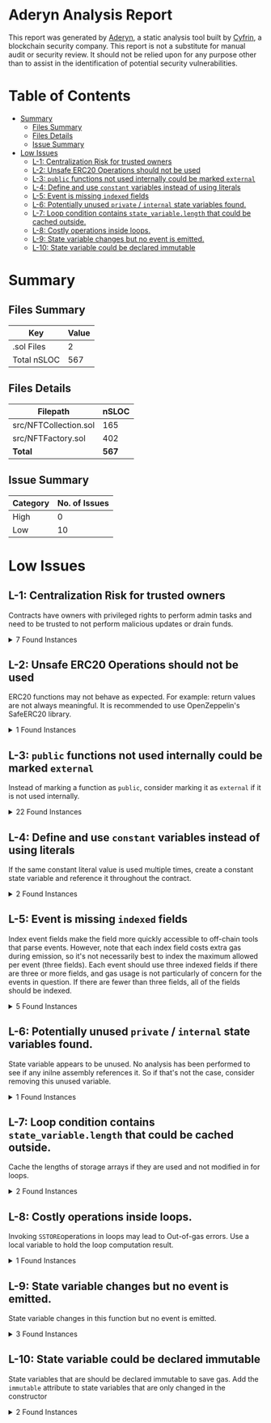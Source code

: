 # Aderyn Analysis Report

This report was generated by [Aderyn](https://github.com/Cyfrin/aderyn), a static analysis tool built by [Cyfrin](https://cyfrin.io), a blockchain security company. This report is not a substitute for manual audit or security review. It should not be relied upon for any purpose other than to assist in the identification of potential security vulnerabilities.
# Table of Contents

- [Summary](#summary)
  - [Files Summary](#files-summary)
  - [Files Details](#files-details)
  - [Issue Summary](#issue-summary)
- [Low Issues](#low-issues)
  - [L-1: Centralization Risk for trusted owners](#l-1-centralization-risk-for-trusted-owners)
  - [L-2: Unsafe ERC20 Operations should not be used](#l-2-unsafe-erc20-operations-should-not-be-used)
  - [L-3: `public` functions not used internally could be marked `external`](#l-3-public-functions-not-used-internally-could-be-marked-external)
  - [L-4: Define and use `constant` variables instead of using literals](#l-4-define-and-use-constant-variables-instead-of-using-literals)
  - [L-5: Event is missing `indexed` fields](#l-5-event-is-missing-indexed-fields)
  - [L-6: Potentially unused `private` / `internal` state variables found.](#l-6-potentially-unused-private--internal-state-variables-found)
  - [L-7: Loop condition contains `state_variable.length` that could be cached outside.](#l-7-loop-condition-contains-statevariablelength-that-could-be-cached-outside)
  - [L-8: Costly operations inside loops.](#l-8-costly-operations-inside-loops)
  - [L-9: State variable changes but no event is emitted.](#l-9-state-variable-changes-but-no-event-is-emitted)
  - [L-10: State variable could be declared immutable](#l-10-state-variable-could-be-declared-immutable)


# Summary

## Files Summary

| Key | Value |
| --- | --- |
| .sol Files | 2 |
| Total nSLOC | 567 |


## Files Details

| Filepath | nSLOC |
| --- | --- |
| src/NFTCollection.sol | 165 |
| src/NFTFactory.sol | 402 |
| **Total** | **567** |


## Issue Summary

| Category | No. of Issues |
| --- | --- |
| High | 0 |
| Low | 10 |


# Low Issues

## L-1: Centralization Risk for trusted owners

Contracts have owners with privileged rights to perform admin tasks and need to be trusted to not perform malicious updates or drain funds.

<details><summary>7 Found Instances</summary>


- Found in src/NFTCollection.sol [Line: 11](src/NFTCollection.sol#L11)

	```solidity
	contract NFTCollection is ERC721, Ownable {
	```

- Found in src/NFTCollection.sol [Line: 225](src/NFTCollection.sol#L225)

	```solidity
	    function withdraw() external onlyOwner{
	```

- Found in src/NFTCollection.sol [Line: 235](src/NFTCollection.sol#L235)

	```solidity
	    function setMaxSupply(uint256 _newMaxSupply) external onlyOwner{ 
	```

- Found in src/NFTCollection.sol [Line: 242](src/NFTCollection.sol#L242)

	```solidity
	    function setMaxTime(uint256 _newMaxTime) external onlyOwner{ 
	```

- Found in src/NFTCollection.sol [Line: 249](src/NFTCollection.sol#L249)

	```solidity
	    function changePlatformFee(uint256 _newPlatformFee) external onlyOwner{ 
	```

- Found in src/NFTFactory.sol [Line: 6](src/NFTFactory.sol#L6)

	```solidity
	contract AIBasedNFTFactory is Ownable {
	```

- Found in src/NFTFactory.sol [Line: 467](src/NFTFactory.sol#L467)

	```solidity
	    function withdraw() public onlyOwner{
	```

</details>



## L-2: Unsafe ERC20 Operations should not be used

ERC20 functions may not behave as expected. For example: return values are not always meaningful. It is recommended to use OpenZeppelin's SafeERC20 library.

<details><summary>1 Found Instances</summary>


- Found in src/NFTCollection.sol [Line: 118](src/NFTCollection.sol#L118)

	```solidity
	            payable(creatorAddress).transfer(ownerPayment);
	```

</details>



## L-3: `public` functions not used internally could be marked `external`

Instead of marking a function as `public`, consider marking it as `external` if it is not used internally.

<details><summary>22 Found Instances</summary>


- Found in src/NFTCollection.sol [Line: 79](src/NFTCollection.sol#L79)

	```solidity
	    function mintNFT(address to, uint256 quantity) public payable {
	```

- Found in src/NFTCollection.sol [Line: 165](src/NFTCollection.sol#L165)

	```solidity
	function tokenURI(uint256 tokenId) public view override returns (string memory) {
	```

- Found in src/NFTCollection.sol [Line: 198](src/NFTCollection.sol#L198)

	```solidity
	    function totalSupply() public view returns (uint256) {
	```

- Found in src/NFTFactory.sol [Line: 89](src/NFTFactory.sol#L89)

	```solidity
	    function createWithDefaultCollectionWithDefaultTime(
	```

- Found in src/NFTFactory.sol [Line: 115](src/NFTFactory.sol#L115)

	```solidity
	    function createWithDefaultCollectionWithMaxSupply(
	```

- Found in src/NFTFactory.sol [Line: 141](src/NFTFactory.sol#L141)

	```solidity
	    function createWithDefaultCollectionWithMaxSupplyAndDefaultTime(
	```

- Found in src/NFTFactory.sol [Line: 167](src/NFTFactory.sol#L167)

	```solidity
	    function createAndMint(
	```

- Found in src/NFTFactory.sol [Line: 213](src/NFTFactory.sol#L213)

	```solidity
	    function mintNFT(address collectionAddress, address to, uint256 quantity) public payable {
	```

- Found in src/NFTFactory.sol [Line: 226](src/NFTFactory.sol#L226)

	```solidity
	    function getCollections() public view returns (address[] memory) {
	```

- Found in src/NFTFactory.sol [Line: 230](src/NFTFactory.sol#L230)

	```solidity
	    function getMintPadCollections() public view returns (address[] memory) {
	```

- Found in src/NFTFactory.sol [Line: 236](src/NFTFactory.sol#L236)

	```solidity
	    function getAvailableCollectionsToMintDetails() public view returns (CollectionDetails[] memory){
	```

- Found in src/NFTFactory.sol [Line: 277](src/NFTFactory.sol#L277)

	```solidity
	    function getAvailableCollectionsToMintDetails(address sender) public view returns (CollectionDetails[] memory) {
	```

- Found in src/NFTFactory.sol [Line: 321](src/NFTFactory.sol#L321)

	```solidity
	    function getUserCollectionsDetails(address sender) public view returns (CollectionDetails[] memory) {
	```

- Found in src/NFTFactory.sol [Line: 358](src/NFTFactory.sol#L358)

	```solidity
	    function getCollectionDetailsByContractAddress(address contractAddress) public view returns (CollectionDetails memory) {
	```

- Found in src/NFTFactory.sol [Line: 401](src/NFTFactory.sol#L401)

	```solidity
	    function getCollectionDetailsByContractAddress(address contractAddress,address sender) public view returns (CollectionDetails memory) {
	```

- Found in src/NFTFactory.sol [Line: 446](src/NFTFactory.sol#L446)

	```solidity
	    function payGenerateFee() public payable returns (bool) {
	```

- Found in src/NFTFactory.sol [Line: 454](src/NFTFactory.sol#L454)

	```solidity
	    function setGenerateFee(uint256 _newFee) public {
	```

- Found in src/NFTFactory.sol [Line: 459](src/NFTFactory.sol#L459)

	```solidity
	    function getFee() public view returns (uint256) {
	```

- Found in src/NFTFactory.sol [Line: 467](src/NFTFactory.sol#L467)

	```solidity
	    function withdraw() public onlyOwner{
	```

- Found in src/NFTFactory.sol [Line: 483](src/NFTFactory.sol#L483)

	```solidity
	    function getUserMints(address user) public view returns (address[] memory) {
	```

- Found in src/NFTFactory.sol [Line: 487](src/NFTFactory.sol#L487)

	```solidity
	    function getUserMintCount(address user) public view returns (uint256) {
	```

- Found in src/NFTFactory.sol [Line: 497](src/NFTFactory.sol#L497)

	```solidity
	    function getUserCollectionsCount(address user) public view returns (uint256) {
	```

</details>



## L-4: Define and use `constant` variables instead of using literals

If the same constant literal value is used multiple times, create a constant state variable and reference it throughout the contract.

<details><summary>2 Found Instances</summary>


- Found in src/NFTFactory.sol [Line: 99](src/NFTFactory.sol#L99)

	```solidity
	        uint256 maxTime = block.timestamp + 7 days;
	```

- Found in src/NFTFactory.sol [Line: 149](src/NFTFactory.sol#L149)

	```solidity
	        uint256 maxTime = block.timestamp + 7 days;
	```

</details>



## L-5: Event is missing `indexed` fields

Index event fields make the field more quickly accessible to off-chain tools that parse events. However, note that each index field costs extra gas during emission, so it's not necessarily best to index the maximum allowed per event (three fields). Each event should use three indexed fields if there are three or more fields, and gas usage is not particularly of concern for the events in question. If there are fewer than three fields, all of the fields should be indexed.

<details><summary>5 Found Instances</summary>


- Found in src/NFTCollection.sol [Line: 18](src/NFTCollection.sol#L18)

	```solidity
	    event TokenMinted(uint256 tokenId, address owner);
	```

- Found in src/NFTCollection.sol [Line: 19](src/NFTCollection.sol#L19)

	```solidity
	    event MaxSupplyUpdated(uint256 newMaxSupply);
	```

- Found in src/NFTCollection.sol [Line: 20](src/NFTCollection.sol#L20)

	```solidity
	    event MaxTimeUpdated(uint256 newMaxTime);
	```

- Found in src/NFTCollection.sol [Line: 21](src/NFTCollection.sol#L21)

	```solidity
	    event ChangePlatformFee(uint256 newFee);
	```

- Found in src/NFTFactory.sol [Line: 17](src/NFTFactory.sol#L17)

	```solidity
	    event CollectionCreated(
	```

</details>



## L-6: Potentially unused `private` / `internal` state variables found.

State variable appears to be unused. No analysis has been performed to see if any inilne assembly references it. So if that's not the case, consider removing this unused variable.

<details><summary>1 Found Instances</summary>


- Found in src/NFTCollection.sol [Line: 25](src/NFTCollection.sol#L25)

	```solidity
	    bytes32 private constant OWNER_ROLE = keccak256("OWNER_ROLE");
	```

</details>



## L-7: Loop condition contains `state_variable.length` that could be cached outside.

Cache the lengths of storage arrays if they are used and not modified in for loops.

<details><summary>2 Found Instances</summary>


- Found in src/NFTFactory.sol [Line: 359](src/NFTFactory.sol#L359)

	```solidity
	        for (uint256 i = 0; i < deployedCollections.length; i++) {
	```

- Found in src/NFTFactory.sol [Line: 402](src/NFTFactory.sol#L402)

	```solidity
	        for (uint256 i = 0; i < deployedCollections.length; i++) {
	```

</details>



## L-8: Costly operations inside loops.

Invoking `SSTORE`operations in loops may lead to Out-of-gas errors. Use a local variable to hold the loop computation result.

<details><summary>1 Found Instances</summary>


- Found in src/NFTCollection.sol [Line: 122](src/NFTCollection.sol#L122)

	```solidity
	        for (uint256 i = 0; i < quantity; i++) {
	```

</details>



## L-9: State variable changes but no event is emitted.

State variable changes in this function but no event is emitted.

<details><summary>3 Found Instances</summary>


- Found in src/NFTCollection.sol [Line: 79](src/NFTCollection.sol#L79)

	```solidity
	    function mintNFT(address to, uint256 quantity) public payable {
	```

- Found in src/NFTFactory.sol [Line: 213](src/NFTFactory.sol#L213)

	```solidity
	    function mintNFT(address collectionAddress, address to, uint256 quantity) public payable {
	```

- Found in src/NFTFactory.sol [Line: 454](src/NFTFactory.sol#L454)

	```solidity
	    function setGenerateFee(uint256 _newFee) public {
	```

</details>



## L-10: State variable could be declared immutable

State variables that are should be declared immutable to save gas. Add the `immutable` attribute to state variables that are only changed in the constructor

<details><summary>2 Found Instances</summary>


- Found in src/NFTCollection.sol [Line: 29](src/NFTCollection.sol#L29)

	```solidity
	    string public imageURL;
	```

- Found in src/NFTCollection.sol [Line: 33](src/NFTCollection.sol#L33)

	```solidity
	    string public description;
	```

</details>



